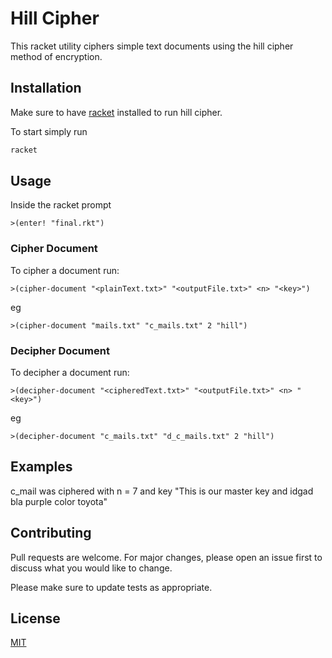 # Hill Cipher

This racket utility ciphers simple text documents using the hill cipher method of encryption. 

## Installation

Make sure to have [racket](https://download.racket-lang.org/)  installed to run hill cipher.

To start simply run

```bash
racket
```


## Usage

Inside the racket prompt
```racket
>(enter! "final.rkt")

```

### Cipher Document
To cipher a document run: 
```racket
>(cipher-document "<plainText.txt>" "<outputFile.txt>" <n> "<key>")
```
eg
```racket
>(cipher-document "mails.txt" "c_mails.txt" 2 "hill")
```

### Decipher Document
To decipher a document run: 
```racket
>(decipher-document "<cipheredText.txt>" "<outputFile.txt>" <n> "<key>")
```
eg
```racket
>(decipher-document "c_mails.txt" "d_c_mails.txt" 2 "hill")
```

## Examples

c_mail was ciphered with n = 7 and key "This is our master key and idgad bla purple color toyota"

## Contributing
Pull requests are welcome. For major changes, please open an issue first to discuss what you would like to change.

Please make sure to update tests as appropriate.

## License
[MIT](https://choosealicense.com/licenses/mit/)
